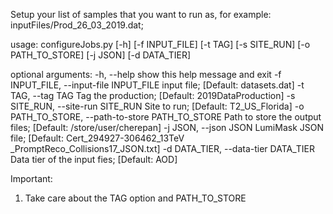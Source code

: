 Setup your list of samples that you want to run as, for example:  inputFiles/Prod_26_03_2019.dat; 


usage: configureJobs.py [-h] [-f INPUT_FILE] [-t TAG] [-s SITE_RUN]
                        [-o PATH_TO_STORE] [-j JSON] [-d DATA_TIER]

optional arguments:
  -h, --help            show this help message and exit
  -f INPUT_FILE, --input-file INPUT_FILE
                        input file; [Default: datasets.dat]
  -t TAG, --tag TAG     Tag the production; [Default: 2019DataProduction]
  -s SITE_RUN, --site-run SITE_RUN
                        Site to run; [Default: T2_US_Florida]
  -o PATH_TO_STORE, --path-to-store PATH_TO_STORE
                        Path to store the output files; [Default:
                        /store/user/cherepan]
  -j JSON, --json JSON  LumiMask JSON file; [Default: Cert_294927-306462_13TeV
                        _PromptReco_Collisions17_JSON.txt]
  -d DATA_TIER, --data-tier DATA_TIER
                        Data tier of the input fies; [Default: AOD]


Important: 
1) Take care about the TAG option and PATH_TO_STORE


